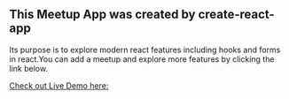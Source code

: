 ## This Meetup App was created by create-react-app

Its purpose is to explore modern react features including hooks and forms in react.You can add a meetup and explore more features by clicking the link below.

[Check out Live Demo here:](https://determined-babbage-456e44.netlify.app)
